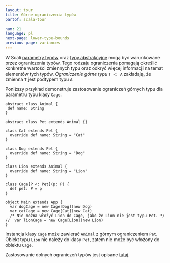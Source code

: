 ```yaml
---
layout: tour
title: Górne ograniczenia typów
partof: scala-tour

num: 21
language: pl
next-page: lower-type-bounds
previous-page: variances
---
```


W Scali [parametry typów](generic-classes.html) oraz [typy abstrakcyjne](abstract-type-members.html) mogą być warunkowane przez ograniczenia typów. Tego rodzaju ograniczenia pomagają określić konkretne wartości zmiennych typu oraz odkryć więcej informacji na temat elementów tych typów. _Ograniczenie górne typu_ `T <: A` zakładają, że zmienna `T` jest podtypem typu `A`.

Poniższy przykład demonstruje zastosowanie ograniczeń górnych typu dla parametru typu klasy `Cage`:

```tut
abstract class Animal {
 def name: String
}

abstract class Pet extends Animal {}

class Cat extends Pet {
  override def name: String = "Cat"
}

class Dog extends Pet {
  override def name: String = "Dog"
}

class Lion extends Animal {
  override def name: String = "Lion"
}

class Cage[P <: Pet](p: P) {
  def pet: P = p
}

object Main extends App {
  var dogCage = new Cage[Dog](new Dog)
  var catCage = new Cage[Cat](new Cat)
  /* Nie można włożyć Lion do Cage, jako że Lion nie jest typu Pet. */
//  var lionCage = new Cage[Lion](new Lion)
}
```

Instancja klasy `Cage` może zawierać `Animal` z górnym ograniczeniem `Pet`. Obiekt typu `Lion` nie należy do klasy `Pet`, zatem nie może być włożony do obiektu `Cage`.

Zastosowanie dolnych ograniczeń typów jest opisane [tutaj](lower-type-bounds.html).
